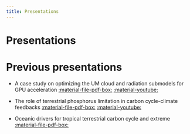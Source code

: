 ```yaml
---
title: Presentations
---
```


# Presentations



# Previous presentations

- A case study on optimizing the UM cloud and radiation submodels for GPU acceleration [:material-file-pdf-box:](https://drive.google.com/file/d/14TIaFwdLovP3Ty2x-xIwi3yrroYZ_zRU/view)
[:material-youtube:](https://www.youtube-nocookie.com/embed/FVMq7-p30Vw)

<!-- ::: youtube FVMq7-p30Vw -->

- The role of terrestrial phosphorus limitation in carbon cycle-climate feedbacks [:material-file-pdf-box:](https://www.bgc-feedbacks.org/research/presentations/Xu_RUBISCO-SFA_20210723.pdf)
  [:material-youtube:](https://www.youtube-nocookie.com/embed/k1lbrPZh2MY)

<!-- ::: youtube k1lbrPZh2MY -->

- Oceanic drivers for tropical terrestrial carbon cycle and extreme [:material-file-pdf-box:](https://www.bgc-feedbacks.org/research/presentations/Xu_RUBISCO-SFA_20190125.pdf)
